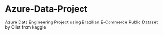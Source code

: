 # Azure-Data-Project
Azure Data Engineering Project using Brazilian E-Commerce Public Dataset by Olist from kaggle
